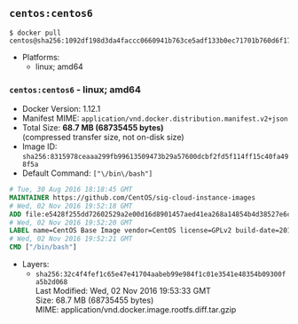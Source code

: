 ## `centos:centos6`

```console
$ docker pull centos@sha256:1092df198d3da4faccc0660941b763ce5adf133b0ec71701b760d6f173c1f47b
```

-	Platforms:
	-	linux; amd64

### `centos:centos6` - linux; amd64

-	Docker Version: 1.12.1
-	Manifest MIME: `application/vnd.docker.distribution.manifest.v2+json`
-	Total Size: **68.7 MB (68735455 bytes)**  
	(compressed transfer size, not on-disk size)
-	Image ID: `sha256:8315978ceaaa299fb99613509473b29a57600dcbf2fd5f114ff15c40fa498f5a`
-	Default Command: `["\/bin\/bash"]`

```dockerfile
# Tue, 30 Aug 2016 18:18:45 GMT
MAINTAINER https://github.com/CentOS/sig-cloud-instance-images
# Wed, 02 Nov 2016 19:52:18 GMT
ADD file:e5428f255dd72602529a2e00d16d8901457aed41ea268a14854b4d38527e6c8f in / 
# Wed, 02 Nov 2016 19:52:20 GMT
LABEL name=CentOS Base Image vendor=CentOS license=GPLv2 build-date=20161102
# Wed, 02 Nov 2016 19:52:21 GMT
CMD ["/bin/bash"]
```

-	Layers:
	-	`sha256:32c4f4fef1c65e47e41704aabeb99e984f1c01e3541e48354b09300fa5b2d068`  
		Last Modified: Wed, 02 Nov 2016 19:53:33 GMT  
		Size: 68.7 MB (68735455 bytes)  
		MIME: application/vnd.docker.image.rootfs.diff.tar.gzip
